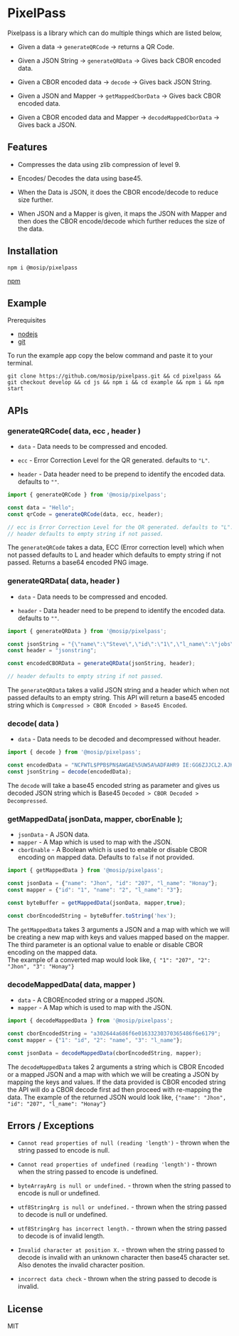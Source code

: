# PixelPass

Pixelpass is a library which can do multiple things which are listed below,

- Given a data → `generateQRCode` → returns a QR Code.

- Given a JSON String → `generateQRData` → Gives back CBOR encoded data.

- Given a CBOR encoded data → `decode` → Gives back JSON String.

- Given a JSON and Mapper → `getMappedCborData` → Gives back CBOR encoded data.

- Given a CBOR encoded data and Mapper → `decodeMappedCborData` → Gives back a JSON.

## Features

- Compresses the data using zlib compression of level 9.

- Encodes/ Decodes the data using base45.

- When the Data is JSON, it does the CBOR encode/decode to reduce size further.

- When JSON and a Mapper is given, it maps the JSON with Mapper and then does the CBOR encode/decode which further reduces the size of the data.

## Installation 
`npm i @mosip/pixelpass`

[npm](https://www.npmjs.com/package/@mosip/pixelpass)

## Example
Prerequisites
* [nodejs](https://nodejs.org/en/learn/getting-started/how-to-install-nodejs)
* [git](https://git-scm.com/book/en/v2/Getting-Started-Installing-Git)

To run the example app copy the below command and paste it to your terminal.

```
git clone https://github.com/mosip/pixelpass.git && cd pixelpass && git checkout develop && cd js && npm i && cd example && npm i && npm start
```

## APIs
### generateQRCode( data, ecc , header )

 - `data` - Data needs to be compressed and encoded.

 - `ecc` - Error Correction Level for the QR generated. defaults to `"L"`.

 - `header` - Data header need to be prepend to identify the encoded data. defaults to `""`.

```javascript
import { generateQRCode } from '@mosip/pixelpass';

const data = "Hello";
const qrCode = generateQRCode(data, ecc, header);

// ecc is Error Correction Level for the QR generated. defaults to "L".
// header defaults to empty string if not passed.
```
The `generateQRCode` takes a data, ECC (Error correction level) which when not passed defaults to L and header which defaults to empty string if not passed.
Returns a base64 encoded PNG image.

### generateQRData( data, header )

- `data` - Data needs to be compressed and encoded.

- `header` - Data header need to be prepend to identify the encoded data. defaults to `""`.

```javascript
import { generateQRData } from '@mosip/pixelpass';

const jsonString = "{\"name\":\"Steve\",\"id\":\"1\",\"l_name\":\"jobs\"}";
const header = "jsonstring";

const encodedCBORData = generateQRData(jsonString, header);

// header defaults to empty string if not passed.
```
The `generateQRData` takes a valid JSON string and a header which when not passed defaults to an empty string.
This API will return a base45 encoded string which is `Compressed > CBOR Encoded > Base45 Encoded`.


### decode( data )

- `data` - Data needs to be decoded and decompressed without header.

```javascript
import { decode } from '@mosip/pixelpass';

const encodedData = "NCFWTL$PPB$PN$AWGAE%5UW5A%ADFAHR9 IE:GG6ZJJCL2.AJKAMHA100+8S.1";
const jsonString = decode(encodedData);
```
The `decode` will take a base45 encoded string  as parameter and gives us decoded JSON string which is Base45 `Decoded > CBOR Decoded > Decompressed`.

### getMappedData( jsonData, mapper, cborEnable );

- `jsonData` - A JSON data.
- `mapper` - A Map which is used to map with the JSON.
- `cborEnable` - A Boolean which is used to enable or disable CBOR encoding on mapped data. Defaults to `false` if not provided.

```javascript
import { getMappedData } from '@mosip/pixelpass';

const jsonData = {"name": "Jhon", "id": "207", "l_name": "Honay"};
const mapper = {"id": "1", "name": "2", "l_name": "3"};

const byteBuffer = getMappedData(jsonData, mapper,true);

const cborEncodedString = byteBuffer.toString('hex');
```
The `getMappedData` takes 3 arguments a JSON and a map with which we will be creating a new map with keys and values mapped based on the mapper. The third parameter is an optional value to enable or disable CBOR encoding on the mapped data.  
The example of a converted map would look like, `{ "1": "207", "2": "Jhon", "3": "Honay"}`

### decodeMappedData( data, mapper )

- `data` - A CBOREncoded string or a mapped JSON.
- `mapper` - A Map which is used to map with the JSON.

```javascript
import { decodeMappedData } from '@mosip/pixelpass';

const cborEncodedString = "a302644a686f6e01633230370365486f6e6179";
const mapper = {"1": "id", "2": "name", "3": "l_name"};

const jsonData = decodeMappedData(cborEncodedString, mapper);
```

The `decodeMappedData` takes 2 arguments a string which is CBOR Encoded or a mapped JSON and a map with which we will be creating a JSON by mapping the keys and values. If the data provided is CBOR encoded string the API will do a CBOR decode first ad then proceed with re-mapping the data.
The example of the returned JSON would look like, `{"name": "Jhon", "id": "207", "l_name": "Honay"}`


## Errors / Exceptions
- `Cannot read properties of null (reading 'length')` - thrown when the string passed to encode is null.

- `Cannot read properties of undefined (reading 'length')` - thrown when the string passed to encode is undefined.

- `byteArrayArg is null or undefined.` -  thrown when the string passed to encode is null or undefined.

- `utf8StringArg is null or undefined.` - thrown when the string passed to decode is null or undefined.

- `utf8StringArg has incorrect length.` - thrown when the string passed to decode is of invalid length.

- `Invalid character at position X.` - thrown when the string passed to decode is invalid with an unknown character then base45 character set. Also denotes the invalid character position.

- `incorrect data check` - thrown when the string passed to decode is invalid.


## License
MIT
